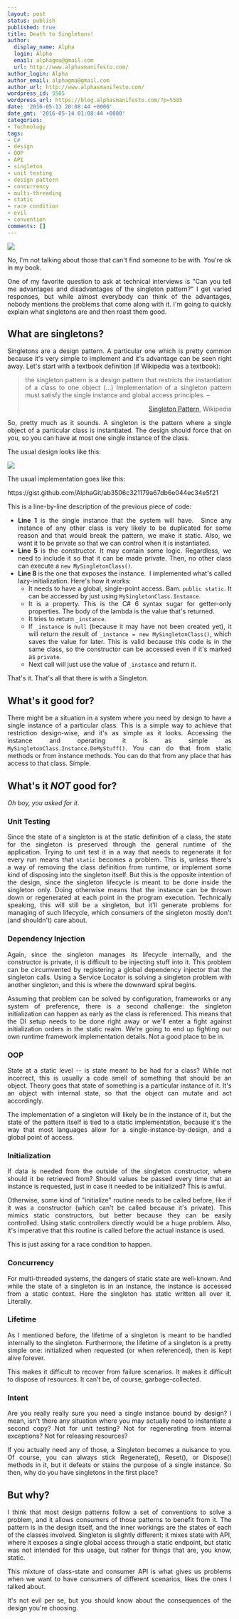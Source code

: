 ```yaml
---
layout: post
status: publish
published: true
title: Death to Singletons!
author:
  display_name: Alpha
  login: Alpha
  email: alphagma@gmail.com
  url: http://www.alphasmanifesto.com/
author_login: Alpha
author_email: alphagma@gmail.com
author_url: http://www.alphasmanifesto.com/
wordpress_id: 5585
wordpress_url: https://blog.alphasmanifesto.com/?p=5585
date: '2016-05-13 20:08:44 +0000'
date_gmt: '2016-05-14 01:08:44 +0000'
categories:
- Technology
tags:
- C#
- design
- OOP
- API
- singleton
- unit testing
- design pattern
- concurrency
- multi-threading
- static
- race condition
- evil
- convention
comments: []
---
```


![](/assets/Singleton.png)

<p style="text-align: justify;">No, I'm not talking about those that can't find someone to be with. You're ok in my book.</p>
<p style="text-align: justify;">One of my favorite question to ask at technical interviews is "Can you tell me advantages and disadvantages of the singleton pattern?" I get varied responses, but while almost everybody can think of the advantages, nobody mentions the problems that come along with it. I'm going to quickly explain what singletons are and then roast&nbsp;them good.</p>
<p><!--more--></p>
<h2>What are singletons?</h2>
<p style="text-align: justify;">Singletons are a design pattern. A particular one which is pretty common because it's very simple to implement and it's advantage can be seen right away. Let's start with a textbook definition (if Wikipedia was a textbook):</p>
<blockquote>
<p style="text-align: justify;">the singleton pattern is a design pattern that restricts the instantiation of a class to one object (...)&nbsp;Implementation of a singleton pattern must satisfy the single instance and global access principles.&nbsp;&ndash;</p>
<p style="text-align: right;"><a href="https://en.wikipedia.org/wiki/Singleton_pattern">Singleton Pattern</a>,&nbsp;Wikipedia</p>
</blockquote>
<p style="text-align: justify;">So, pretty much as it sounds. A singleton is the pattern where a single object of a particular class is instantiated.&nbsp;The design should force that on you, so you can have at most one single instance of the class.</p>
<p style="text-align: justify;">The usual design looks like this:</p>

![](/assets/MySingletonClass.png)

<p style="text-align: justify;">The usual implementation goes like this:</p>
<p>https://gist.github.com/AlphaGit/ab3506c321179a67db6e044ec34e5f21</p>
<p style="text-align: justify;">This is a line-by-line description of the previous piece of code:</p>
<ul>
<li style="text-align: justify;"><strong>Line 1</strong> is the single instance that the system will have. &nbsp;Since any instance of any other class is very likely to be duplicated for some reason and that would break the pattern, we make it static. Also, we want it to be private so that we can control when it is instantiated.</li>
<li style="text-align: justify;"><strong>Line 5</strong> is the constructor. It may contain some logic. Regardless, we need to include it so that it can be made private. Then,&nbsp;no other class can execute a <code>new MySingletonClass()</code>.</li>
<li style="text-align: justify;"><strong>Line 8</strong> is the one that exposes the instance. &nbsp;I implemented what's called lazy-initialization. Here's how it works:
<ul>
<li>It needs to have a global, single-point access. Bam. <code>public static</code>. It can be accessed by just&nbsp;using <code>MySingletonClass.Instance</code>.</li>
<li>It is a property. This is&nbsp;the C# 6 syntax sugar for getter-only properties. The body of the lambda&nbsp;is the value that's returned.</li>
<li>It tries to return <code>_instance</code>.</li>
<li>If <code>_instance</code> is&nbsp;<code>null</code> (because it may have not been created yet), it will return the result of <code>_instance = new MySingletonClass()</code>, which saves the value for later. This is valid&nbsp;because this code is in the same class, so&nbsp;the constructor can be accessed even if it's marked as <code>private</code>.</li>
<li>Next call will just use the value of <code>_instance</code> and return it.</li>
</ul>
</li>
</ul>
<p style="text-align: justify;">That's it. That's all that there is with a Singleton.</p>
<h2>What's it good for?</h2>
<p style="text-align: justify;">There might be a situation in a system where you need by design to have a single instance of a particular class. This is a simple way to achieve that restriction design-wise, and it's as simple as it looks. Accessing the instance and operating it is as simple as <code>MySingletonClass.Instance.DoMyStuff()</code>. You can do that from static methods or from instance methods. You can do that from any place that has access to that class. Simple.</p>
<h2>What's it <em>NOT</em>&nbsp;good for?</h2>
<p style="text-align: justify;"><em>Oh boy, you asked for it.</em></p>
<h3>Unit Testing</h3>
<p style="text-align: justify;">Since the state of a singleton is at the static definition of a class, the state for the singleton is preserved through the general runtime of the application. Trying to&nbsp;unit test it in a way that needs to regenerate it for every run means that <code>static</code> becomes a problem. This is, unless there's a&nbsp;way of removing the class definition from runtime, or implement some kind of disposing into the singleton itself. But this is the opposite intention of the design, since the&nbsp;singleton lifecycle is meant to be done inside the singleton only. Doing otherwise means that the instance can be thrown down or regenerated at each point in the program execution. Technically speaking, this will still be a singleton, but it'll generate problems for managing of such lifecycle, which consumers of the singleton mostly don't (and shouldn't) care about.</p>
<h3>Dependency Injection</h3>
<p style="text-align: justify;">Again, since the singleton manages its lifecycle internally, and the constructor is private, it is difficult to be injecting stuff into it. This problem can be circumvented by registering a global dependency injector that the singleton calls. Using a Service Locator&nbsp;is solving a singleton problem with another singleton, and this is where the downward spiral begins.</p>
<p style="text-align: justify;">Assuming that problem can be solved by configuration, frameworks or any system of preference, there is a second challenge: the singleton initialization can happen as early as the class is referenced. This means that the&nbsp;DI setup needs to be done right away or we'll enter a fight against initialization orders in the static realm. We're&nbsp;going to end up fighting our own runtime framework implementation details. Not a good place to be in.</p>
<h3>OOP</h3>
<p style="text-align: justify;">State at a static level -- is state meant to be&nbsp;had&nbsp;for a class?&nbsp;While not incorrect, this is usually a code smell of something that should be an object.&nbsp;Theory goes that&nbsp;state of something is a particular instance of it. It's an object with internal state, so that the object can mutate&nbsp;and&nbsp;act accordingly.</p>
<p style="text-align: justify;">The implementation of a&nbsp;singleton will likely be in the instance of it, but the state of the pattern itself is tied to a static implementation,&nbsp;because it's the way that most languages allow for a single-instance-by-design, and a global point of access.</p>
<h3>Initialization</h3>
<p style="text-align: justify;">If data is needed from the outside of the singleton constructor, where should it be retrieved from? Should values be passed&nbsp;every time that an instance is requested, just in case&nbsp;it needed to be initialized?&nbsp;This is awful.</p>
<p style="text-align: justify;">Otherwise, some kind of&nbsp;"initialize" routine needs to be called before, like if it was a constructor (which can't be called because it's private). This mimics static constructors, but better because they can be easily controlled. Using static controllers directly would be a huge problem. Also, it's imperative that this routine is called before the actual instance is used.</p>
<p style="text-align: justify;">This is just asking&nbsp;for a race condition to happen.</p>
<h3>Concurrency</h3>
<p style="text-align: justify;">For&nbsp;multi-threaded systems, the dangers of static state are well-known. And while the state of a singleton is in an instance, the instance is accessed from a static context. Here the singleton has static written all over it. Literally.</p>
<h3>Lifetime</h3>
<p style="text-align: justify;">As I mentioned before, the lifetime of a singleton is meant to be handled internally to the singleton. Furthermore, the lifetime of a singleton is a pretty simple one: initialized when requested (or when referenced), then is kept alive forever.</p>
<p style="text-align: justify;">This makes it difficult to recover from failure scenarios. It makes it difficult to dispose of resources. It can't be, of course, garbage-collected.</p>
<h3>Intent</h3>
<p style="text-align: justify;">Are you really really sure you need a single instance bound by design? I mean, isn't there any situation where you may actually need to instantiate a second copy? Not for unit testing? Not for regenerating from internal exceptions? Not for releasing resources?</p>
<p style="text-align: justify;">If you&nbsp;actually need any of those, a Singleton becomes a nuisance to&nbsp;you. Of course, you can always stick Regenerate(), Reset(), or Dispose() methods in it, but it defeats or stains the purpose of a single instance. So then, why do you have singletons in the first place?</p>
<h2 style="text-align: justify;">But why?</h2>
<p style="text-align: justify;">I think that most design patterns follow a set of conventions to solve a problem, and it allows consumers of those patterns to benefit from it. The pattern is in the design itself, and the inner workings are the states of each of the classes involved. Singleton is slightly different: it mixes state with API, where it exposes a single global access through a static endpoint,&nbsp;but static was not intended for this usage, but rather for things that are, you know, static.</p>
<p style="text-align: justify;">This mixture of class-state and consumer API is what gives us problems when we want to have consumers of different scenarios, likes the ones I talked about.</p>
<p style="text-align: justify;">It's not evil&nbsp;per se, but you should know about the consequences of the design you're choosing.</p>
